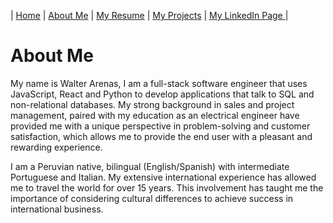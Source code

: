 | [Home](README.md) | [About Me](about.md) | [My Resume](resume.md) | [My Projects](projects.md) | [My LinkedIn Page ](https://www.linkedin.com/in/walter-arenas/) |

# About Me

My name is Walter Arenas, I am a full-stack software engineer that uses JavaScript, React and Python to develop applications that talk to SQL and non-relational databases.  My strong  background in sales and project management, paired with my education as an electrical engineer have provided me with a unique perspective in problem-solving and customer satisfaction, which allows me to provide the end user with a pleasant and rewarding experience.

I am a Peruvian native, bilingual (English/Spanish) with intermediate Portuguese and Italian. My extensive international experience has allowed me to travel the world for over 15 years. This involvement has taught me the importance of considering cultural differences to achieve success in international business.

